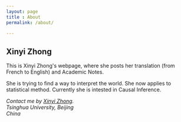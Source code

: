 ```yaml
---
layout: page
title : About
permalink: /about/

---
```

<h2> Xinyi Zhong </h2>
<p> This is Xinyi Zhong's webpage, where she posts her translation (from French to English) and Academic Notes. </p>
<p> She is trying to find a way to interpret the world. She now applies to statistical method. Currently she is intested in Causal Inference. </p>

<address>
Contact me by <a href="zhongxy14@gmail.com"> Xinyi Zhong</a>.<br>
Tsinghua University, Beijing<br>
China
</address>

 